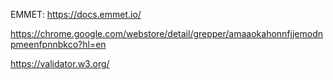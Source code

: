 EMMET: https://docs.emmet.io/

https://chrome.google.com/webstore/detail/grepper/amaaokahonnfjjemodnpmeenfpnnbkco?hl=en

https://validator.w3.org/